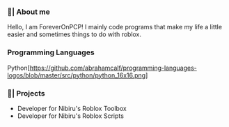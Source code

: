 ### 💖| About me
Hello, I am ForeverOnPCP! I mainly code programs that make my life a little easier and sometimes things to do with roblox.

### Programming Languages
Python[https://github.com/abrahamcalf/programming-languages-logos/blob/master/src/python/python_16x16.png]

### 🌱| Projects
- Developer for Nibiru's Roblox Toolbox
- Developer for Nibiru's Roblox Scripts

